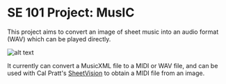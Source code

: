 # SE 101 Project: MusIC

This project aims to convert an image of sheet music into an audio format (WAV) which can be played directly.


![alt text](https://drive.google.com/drive/folders/1OqiNGtn3rx9G1PpKB6U0LcWwwFeCnA_1)


It currently can convert a MusicXML file to a MIDI or WAV file, and can be used with Cal Pratt's [SheetVision](https://github.com/cal-pratt/SheetVision) to obtain a MIDI file from an image.

